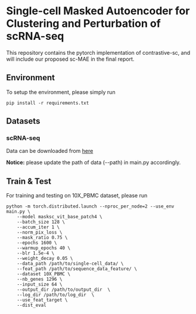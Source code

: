 # Single-cell Masked Autoencoder for Clustering and Perturbation of scRNA-seq

This repository contains the pytorch implementation of contrastive-sc, and will include our proposed sc-MAE in the final report.

## Environment

To setup the environment, please simply run

```
pip install -r requirements.txt
```

## Datasets

###  scRNA-seq 

Data can be downloaded from [here](https://drive.google.com/file/d/1JKcLwZypAk8JIn44jt8DVj3wpU_ag2Wd/view?usp=sharing)

**Notice:** please update the path of data (--path) in main.py accordingly.



## Train & Test

For training and testing on 10X_PBMC dataset, please run

```
python -m torch.distributed.launch --nproc_per_node=2 --use_env main.py \
    --model masksc_vit_base_patch4 \
    --batch_size 128 \
    --accum_iter 1 \
    --norm_pix_loss \
    --mask_ratio 0.75 \
    --epochs 1600 \
    --warmup_epochs 40 \
    --blr 1.5e-4 \
    --weight_decay 0.05 \
    --data_path /path/to/single-cell_data/ \
    --feat_path /path/to/sequence_data_feature/ \
    --dataset 10X_PBMC \
    --nb_genes 1296 \
    --input_size 64 \
    --output_dir /path/to/output_dir  \
    --log_dir /path/to/log_dir  \
    --use_feat_target \
    --dist_eval
```

